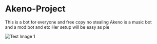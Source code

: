 # Akeno-Project
This is a bot for everyone and free copy no stealing 
Akeno is a music bot and a mod bot and etc
Her setup will be easy as pie 

![Test Image 1](https://c4.wallpaperflare.com/wallpaper/971/216/16/anime-girls-anime-yu-ra-fishnet-stockings-hd-wallpaper-preview.jpg)
